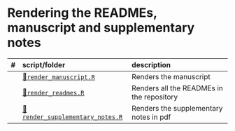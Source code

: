 
# Rendering the READMEs, manuscript and supplementary notes

| \#  | script/folder                                                   | description                               |
|:----|:----------------------------------------------------------------|:------------------------------------------|
|     | [📄`render_manuscript.R`](render_manuscript.R)                   | Renders the manuscript                    |
|     | [📄`render_readmes.R`](render_readmes.R)                         | Renders all the READMEs in the repository |
|     | [📄`render_supplementary_notes.R`](render_supplementary_notes.R) | Renders the supplementary notes in pdf    |
